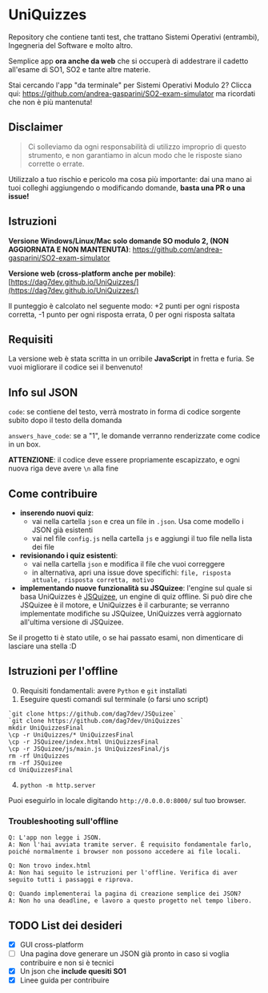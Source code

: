 # UniQuizzes
Repository che contiene tanti test, che trattano Sistemi Operativi (entrambi), Ingegneria del Software e molto altro.

Semplice app **ora anche da web** che si occuperà di addestrare il cadetto all'esame di SO1, SO2 e tante altre materie.

Stai cercando l'app "da terminale" per Sistemi Operativi Modulo 2? Clicca qui: https://github.com/andrea-gasparini/SO2-exam-simulator ma ricordati che non è più mantenuta!

## Disclaimer
> Ci solleviamo da ogni responsabilità di utilizzo improprio di questo strumento, e non garantiamo in alcun modo che le risposte siano corrette o errate.

Utilizzalo a tuo rischio e pericolo ma cosa più importante: dai una mano ai tuoi colleghi aggiungendo o modificando domande, **basta una PR o una issue!**

## Istruzioni
**Versione Windows/Linux/Mac solo domande SO modulo 2, (NON AGGIORNATA E NON MANTENUTA)**: https://github.com/andrea-gasparini/SO2-exam-simulator

**Versione web (cross-platform anche per mobile)**: [https://dag7dev.github.io/UniQuizzes/](https://dag7dev.github.io/UniQuizzes/)

Il punteggio è calcolato nel seguente modo: +2 punti per ogni risposta corretta, -1 punto per ogni risposta errata, 0 per ogni risposta saltata

## Requisiti
La versione web è stata scritta in un orribile **JavaScript** in fretta e furia. Se vuoi migliorare il codice sei il benvenuto!

## Info sul JSON
`code`: se contiene del testo, verrà mostrato in forma di codice sorgente subito dopo il testo della domanda

`answers_have_code`: se a "1", le domande verranno renderizzate come codice in un box.

**ATTENZIONE**: il codice deve essere propriamente escapizzato, e ogni nuova riga deve avere `\n` alla fine

## Come contribuire
- **inserendo nuovi quiz**:
   - vai nella cartella `json` e crea un file in `.json`. Usa come modello i JSON già esistenti
   - vai nel file `config.js` nella cartella `js` e aggiungi il tuo file nella lista dei file
- **revisionando i quiz esistenti**:
   - vai nella cartella `json` e modifica il file che vuoi correggere
   - in alternativa, apri una issue dove specifichi: `file, risposta attuale, risposta corretta, motivo` 
- **implementando nuove funzionalità su JSQuizee**: l'engine sul quale si basa UniQuizzes è [JSQuizee](https://dag7dev.github.io/JSQuizee/), un engine di quiz offline. Si può dire che JSQuizee è il motore, e UniQuizzes è il carburante; se verranno implementate modifiche su JSQuizee, UniQuizzes verrà aggiornato all'ultima versione di JSQuizee.

Se il progetto ti è stato utile, o se hai passato esami, non dimenticare di lasciare una stella :D

## Istruzioni per l'offline
0. Requisiti fondamentali: avere `Python` e `git` installati
1. Eseguire questi comandi sul terminale (o farsi uno script)
```
`git clone https://github.com/dag7dev/JSQuizee`
`git clone https://github.com/dag7dev/UniQuizzes`
mkdir UniQuizzesFinal
\cp -r UniQuizzes/* UniQuizzesFinal
\cp -r JSQuizee/index.html UniQuizzesFinal
\cp -r JSQuizee/js/main.js UniQuizzesFinal/js
rm -rf UniQuizzes
rm -rf JSQuizee
cd UniQuizzesFinal
```
4. `python -m http.server`

Puoi eseguirlo in locale digitando `http://0.0.0.0:8000/` sul tuo browser.

### Troubleshooting sull'offline
```
Q: L'app non legge i JSON.
A: Non l'hai avviata tramite server. È requisito fondamentale farlo, poiché normalmente i browser non possono accedere ai file locali.

Q: Non trovo index.html
A: Non hai seguito le istruzioni per l'offline. Verifica di aver seguito tutti i passaggi e riprova. 

Q: Quando implementerai la pagina di creazione semplice dei JSON?
A: Non ho una deadline, e lavoro a questo progetto nel tempo libero.
```
## TODO List dei desideri
- [X] GUI cross-platform
- [ ] Una pagina dove generare un JSON già pronto in caso si voglia contribuire e non si è tecnici
- [X] Un json che **include quesiti SO1**
- [X] Linee guida per contribuire
